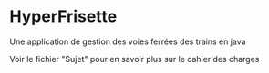 # HyperFrisette

Une application de gestion des voies ferrées des trains en java

Voir le fichier "Sujet" pour en savoir plus sur le cahier des charges
